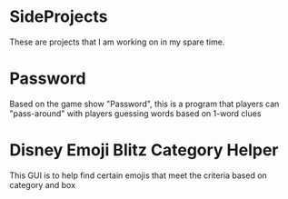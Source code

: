 # SideProjects
These are projects that I am working on in my spare time.

# Password
Based on the game show "Password", this is a program that players can "pass-around" with players guessing words based on 1-word clues

# Disney Emoji Blitz Category Helper
This GUI is to help find certain emojis that meet the criteria based on category and box
